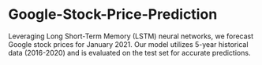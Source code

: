# Google-Stock-Price-Prediction
Leveraging Long Short-Term Memory (LSTM) neural networks, we forecast Google stock prices for January 2021. Our model utilizes 5-year historical data (2016-2020) and is evaluated on the test set for accurate predictions.
